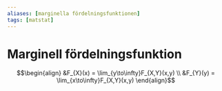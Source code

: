 ```yaml
---
aliases: [marginella fördelningsfunktionen]
tags: [matstat]
---
```

# Marginell fördelningsfunktion
$$\begin{align} &F_{X}(x) = \lim_{y\to\infty}F_{X,Y}(x,y) \\ &F_{Y}(y) = \lim_{x\to\infty}F_{X,Y}(x,y) \end{align}$$